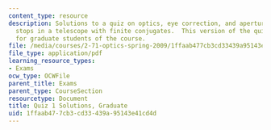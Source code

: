 ```yaml
---
content_type: resource
description: Solutions to a quiz on optics, eye correction, and aperture and field
  stops in a telescope with finite conjugates.  This version of the quiz is intended
  for graduate students of the course.
file: /media/courses/2-71-optics-spring-2009/1ffaab477cb3cd33439a95143e41cd4d_MIT2_71S09_gquiz1_sol.pdf
file_type: application/pdf
learning_resource_types:
- Exams
ocw_type: OCWFile
parent_title: Exams
parent_type: CourseSection
resourcetype: Document
title: Quiz 1 Solutions, Graduate
uid: 1ffaab47-7cb3-cd33-439a-95143e41cd4d
---
```

